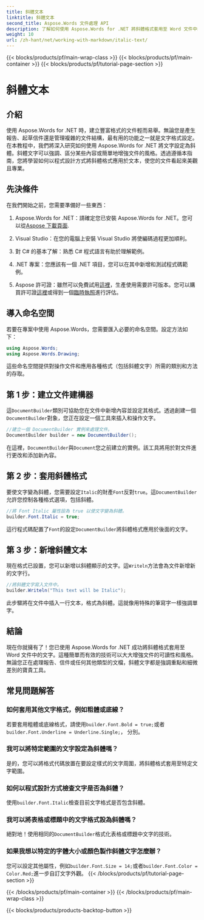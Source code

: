 ```yaml
---
title: 斜體文本
linktitle: 斜體文本
second_title: Aspose.Words 文件處理 API
description: 了解如何使用 Aspose.Words for .NET 將斜體格式套用至 Word 文件中的文字。包含程式碼範例的分步指南。
weight: 10
url: /zh-hant/net/working-with-markdown/italic-text/
---
```


{{< blocks/products/pf/main-wrap-class >}}
{{< blocks/products/pf/main-container >}}
{{< blocks/products/pf/tutorial-page-section >}}

# 斜體文本

## 介紹

使用 Aspose.Words for .NET 時，建立豐富格式的文件輕而易舉。無論您是產生報告、起草信件還是管理複雜的文件結構，最有用的功能之一就是文字格式設定。在本教程中，我們將深入研究如何使用 Aspose.Words for .NET 將文字設定為斜體。斜體文字可以強調、區分某些內容或簡單地增強文件的風格。透過遵循本指南，您將學習如何以程式設計方式將斜體格式應用於文本，使您的文件看起來美觀且專業。

## 先決條件

在我們開始之前，您需要準備好一些東西：

1.  Aspose.Words for .NET：請確定您已安裝 Aspose.Words for .NET。您可以從[Aspose 下載頁面](https://releases.aspose.com/words/net/).

2. Visual Studio：在您的電腦上安裝 Visual Studio 將使編碼過程更加順利。 

3. 對 C# 的基本了解：熟悉 C# 程式語言有助於理解範例。

4. .NET 專案：您應該有一個 .NET 項目，您可以在其中新增和測試程式碼範例。

5.  Aspose 許可證：雖然可以免費試用[這裡](https://releases.aspose.com/)，生產使用需要許可版本。您可以購買許可證[這裡](https://purchase.aspose.com/buy)或得到一個[臨時執照](https://purchase.aspose.com/temporary-license/)進行評估。

## 導入命名空間

若要在專案中使用 Aspose.Words，您需要匯入必要的命名空間。設定方法如下：

```csharp
using Aspose.Words;
using Aspose.Words.Drawing;
```

這些命名空間提供對操作文件和應用各種格式（包括斜體文字）所需的類別和方法的存取。

## 第 1 步：建立文件建構器

這`DocumentBuilder`類別可協助您在文件中新增內容並設定其格式。透過創建一個`DocumentBuilder`對象，您正在設定一個工具來插入和操作文字。

```csharp
//建立一個 DocumentBuilder 實例來處理文件。
DocumentBuilder builder = new DocumentBuilder();
```

在這裡，`DocumentBuilder`與`Document`您之前建立的實例。該工具將用於對文件進行更改和添加新內容。

## 第 2 步：套用斜體格式

要使文字變為斜體，您需要設定`Italic`的財產`Font`反對`true`。這`DocumentBuilder`允許您控制各種格式選項，包括斜體。

```csharp
//將 Font Italic 屬性設為 true 以使文字變為斜體。
builder.Font.Italic = true;
```

這行程式碼配置了`Font`的設定`DocumentBuilder`將斜體格式應用於後面的文字。

## 第 3 步：新增斜體文本

現在格式已設置，您可以新增以斜體顯示的文字。這`Writeln`方法會為文件新增新的文字行。

```csharp
//將斜體文字寫入文件中。
builder.Writeln("This text will be Italic");
```

此步驟將在文件中插入一行文本，格式為斜體。這就像用特殊的筆寫字一樣強調單字。

## 結論

現在你就擁有了！您已使用 Aspose.Words for .NET 成功將斜體格式套用至 Word 文件中的文字。這種簡單而有效的技術可以大大增強文件的可讀性和風格。無論您正在處理報告、信件或任何其他類型的文檔，斜體文字都是強調重點和細微差別的寶貴工具。

## 常見問題解答

### 如何套用其他文字格式，例如粗體或底線？
若要套用粗體或底線格式，請使用`builder.Font.Bold = true;`或者`builder.Font.Underline = Underline.Single;`， 分別。

### 我可以將特定範圍的文字設定為斜體嗎？
是的，您可以將格式代碼放置在要設定樣式的文字周圍，將斜體格式套用至特定文字範圍。

### 如何以程式設計方式檢查文字是否為斜體？
使用`builder.Font.Italic`檢查目前文字格式是否包含斜體。

### 我可以將表格或標題中的文字格式設為斜體嗎？
絕對地！使用相同的`DocumentBuilder`格式化表格或標題中文字的技術。

### 如果我想以特定的字體大小或顏色製作斜體文字怎麼辦？
您可以設定其他屬性，例如`builder.Font.Size = 14;`或者`builder.Font.Color = Color.Red;`進一步自訂文字外觀。
{{< /blocks/products/pf/tutorial-page-section >}}

{{< /blocks/products/pf/main-container >}}
{{< /blocks/products/pf/main-wrap-class >}}

{{< blocks/products/products-backtop-button >}}
